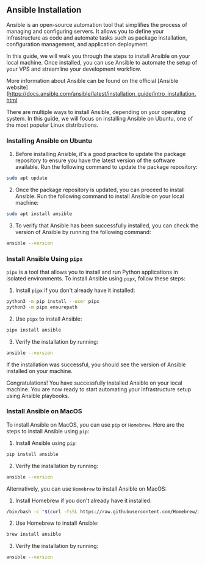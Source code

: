 ## Ansible Installation

Ansible is an open-source automation tool that simplifies the process of managing and configuring servers. It allows you to define your infrastructure as code and automate tasks such as package installation, configuration management, and application deployment.

In this guide, we will walk you through the steps to install Ansible on your local machine. Once installed, you can use Ansible to automate the setup of your VPS and streamline your development workflow.

More information about Ansible can be found on the official [Ansible website](https://docs.ansible.com/ansible/latest/installation_guide/intro_installation.html

There are multiple ways to install Ansible, depending on your operating system. In this guide, we will focus on installing Ansible on Ubuntu, one of the most popular Linux distributions.

### Installing Ansible on Ubuntu

1. Before installing Ansible, it's a good practice to update the package repository to ensure you have the latest version of the software available. Run the following command to update the package repository:

```bash
sudo apt update
```

2. Once the package repository is updated, you can proceed to install Ansible. Run the following command to install Ansible on your local machine:

```bash
sudo apt install ansible
```

3. To verify that Ansible has been successfully installed, you can check the version of Ansible by running the following command:

```bash
ansible --version
```

### Install Ansible Using `pipx`

`pipx` is a tool that allows you to install and run Python applications in isolated environments. To install Ansible using `pipx`, follow these steps:

1. Install `pipx` if you don't already have it installed:

```bash
python3 -m pip install --user pipx
python3 -m pipx ensurepath
```

2. Use `pipx` to install Ansible:

```bash
pipx install ansible
```

3. Verify the installation by running:

```bash
ansible --version
```

If the installation was successful, you should see the version of Ansible installed on your machine.

Congratulations! You have successfully installed Ansible on your local machine. You are now ready to start automating your infrastructure setup using Ansible playbooks.

### Install Ansible on MacOS

To install Ansible on MacOS, you can use `pip` or `Homebrew`. Here are the steps to install Ansible using `pip`:

1. Install Ansible using `pip`:

```bash
pip install ansible
```

2. Verify the installation by running:

```bash
ansible --version
```

Alternatively, you can use `Homebrew` to install Ansible on MacOS:

1. Install Homebrew if you don't already have it installed:

```bash
/bin/bash -c "$(curl -fsSL https://raw.githubusercontent.com/Homebrew/install/HEAD/install.sh)"
```

2. Use Homebrew to install Ansible:

```bash
brew install ansible
```

3. Verify the installation by running:

```bash
ansible --version
```



